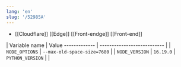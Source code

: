 ```yaml
---
lang: 'en'
slug: '/52985A'
---
```


- [[Cloudflare]] [[Edge]] [[Front-endge]] [[Front-end]]

| Variable name | Value ------------- | --------------------------- |
| `NODE_OPTIONS` | `--max-old-space-size=7680` |
| `NODE_VERSION` | `16.19.0` | `PYTHON_VERSION` | |
